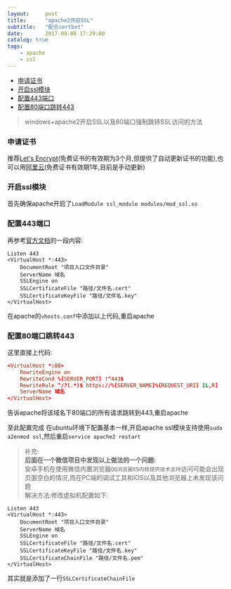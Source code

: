 ```yaml
---
layout:     post
title:      "apache2开启SSL"
subtitle:   "配合certbot"
date:       2017-09-08 17:29:00
catalog: true
tags:
    - apache
    - ssl
---
```


- [申请证书](#%E7%94%B3%E8%AF%B7%E8%AF%81%E4%B9%A6)
- [开启ssl模块](#%E5%BC%80%E5%90%AFssl%E6%A8%A1%E5%9D%97)
- [配置443端口](#%E9%85%8D%E7%BD%AE443%E7%AB%AF%E5%8F%A3)
- [配置80端口跳转443](#%E9%85%8D%E7%BD%AE80%E7%AB%AF%E5%8F%A3%E8%B7%B3%E8%BD%AC443)

> windows+apache2开启SSL以及80端口强制跳转SSL访问的方法

### 申请证书
推荐[Let's Encrypt](https://letsencrypt.org/)(免费证书的有效期为3个月,但提供了自动更新证书的功能),也可以用[阿里云](https://www.aliyun.com/)(免费证书有效期1年,目前是手动更新)

### 开启ssl模块
首先确保apache开启了`LoadModule ssl_module modules/mod_ssl.so`

### 配置443端口
再参考[官方文档](https://httpd.apache.org/docs/2.4/ssl/ssl_howto.html)的一段内容:

```
Listen 443
<VirtualHost *:443>
    DocumentRoot "项目入口文件目录"
    ServerName 域名
    SSLEngine on
    SSLCertificateFile "路径/文件名.cert"
    SSLCertificateKeyFile "路径/文件名.key"
</VirtualHost>
```

在apache的`vhosts.conf`中添加以上代码,重启apache

### 配置80端口跳转443
这里直接上代码:

```conf
<VirtualHost *:80>
    RewriteEngine on
    RewriteCond %{SERVER_PORT} !^443$
    RewriteRule ^/?(.*)$ https://%{SERVER_NAME}%{REQUEST_URI} [L,R]
    ServerName 域名
</VirtualHost>
```

告诉apache将该域名下80端口的所有请求跳转到443,重启apache

至此配置完成
在ubuntu环境下配置基本一样,开启apache ssl模块支持使用`sudo a2enmod ssl`,然后重启`service apache2 restart`

> 补充:  
**后面在一个微信项目中发现以上做法的一个问题:**  
安卓手机在使用微信内置浏览器`QQ浏览器X5内核提供技术支持`访问可能会出现页面空白的情况,而在PC端的调试工具和IOS以及其他浏览器上未发现该问题  
解决方法:修改虚拟机配置如下:  

```
Listen 443
<VirtualHost *:443>
    DocumentRoot "项目入口文件目录"
    ServerName 域名
    SSLEngine on
    SSLCertificateFile "路径/文件名.cert"
    SSLCertificateKeyFile "路径/文件名.key"
    SSLCertificateChainFile "路径/文件名.pem"
</VirtualHost>
```  


其实就是添加了一行`SSLCertificateChainFile`
